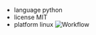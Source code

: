 - language python
- license MIT
- platform linux
![Workflow](https://github.com/github/docs/actions/workflows/test_add.py/badge.svg)
